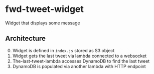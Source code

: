 # fwd-tweet-widget
Widget that displays some message

## Architecture
0. Widget is defined in `index.js` stored as S3 object
0. Widget gets the last tweet via lambda connected to a websocket
0. The-last-tweet-lambda accesses DynamoDB to find the last tweet
0. DynamoDB is populated via another lambda with HTTP endpoint
